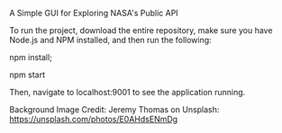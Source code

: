 A Simple GUI for Exploring NASA's Public API

To run the project, download the entire repository, make sure you have Node.js and NPM installed, and then run the following:

npm install;

npm start

Then, navigate to localhost:9001 to see the application running.

Background Image Credit: Jeremy Thomas on Unsplash: https://unsplash.com/photos/E0AHdsENmDg
